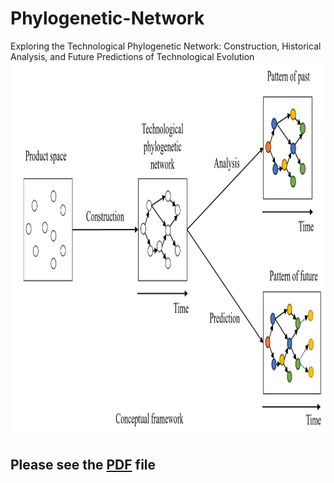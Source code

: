 # Phylogenetic-Network
Exploring the Technological Phylogenetic Network:  Construction, Historical Analysis, and Future Predictions of Technological  Evolution  
<img src="framework.jpg" alt="research flow" width="1300" height="600">
## Please see the <a href='Dissertation_presentation_heyouwei.pdf'>PDF</a> file  


